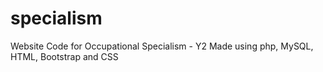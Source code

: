# specialism
Website Code for Occupational Specialism - Y2
Made using php, MySQL, HTML, Bootstrap and CSS
